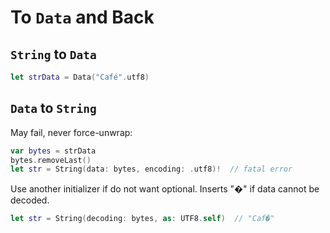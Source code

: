 # To `Data` and Back

## `String` to `Data`

```swift
let strData = Data("Café".utf8)
```

## `Data` to `String`

May fail, never force-unwrap:

```swift
var bytes = strData
bytes.removeLast()
let str = String(data: bytes, encoding: .utf8)!  // fatal error
```

Use another initializer if do not want optional. Inserts "�" if data cannot be decoded.

```swift
let str = String(decoding: bytes, as: UTF8.self)  // "Caf�"
```
